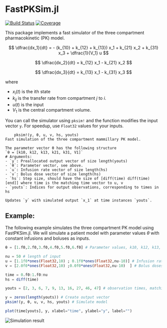 # FastPKSim.jl

[![Build Status](https://github.com/wahlquisty/FastPKSim.jl/actions/workflows/CI.yml/badge.svg?branch=main)](https://github.com/wahlquisty/FastPKSim.jl/actions/workflows/CI.yml?query=branch%3Amain)
[![Coverage](https://codecov.io/gh/wahlquisty/FastPKSim.jl/branch/main/graph/badge.svg)](https://codecov.io/gh/wahlquisty/FastPKSim.jl)


This package implements a fast simulator of the three compartment pharmacokinetic (PK) model.

$$ \dfrac{dx_1}{dt} = - (k_{10} + k_{12} + k_{13}) x_1 + k_{21} x_2 + k_{31} x_3 + \dfrac{1}{V_1} u $$

$$ \dfrac{dx_2}{dt} = k_{12} x_1 - k_{21} x_2 $$

$$ \dfrac{dx_3}{dt} = k_{13} x_1 - k_{31} x_3 $$

where
- $x_i(t)$ is the ith state
- $k_{ij}$ is the transfer rate from compartment $j$ to $i$.
- $u(t)$ is the input
- $V_1$ is the central compartment volume.

You can call the simulator using `pksim!` and the function modifies the input vector `y`.
For speedup, use `Float32` values for your inputs.

```
    pksim!(y, θ, u, v, hs, youts)
Fast simulation of the three compartment mammillary PK model.

The parameter vector θ has the following structure
`θ = [k10, k12, k13, k21, k31, V1]`
# Arguments:
- `y`: Preallocated output vector of size length(youts)
- `θ`: Parameter vector, see above.
- `u`: Infusion rate vector of size length(hs)
- `v`: Bolus dose vector of size length(hs)
- `hs`: Step size, should have the size of [diff(time) diff(time)[end]] where time is the matching time vector to u, v
- `youts`: Indices for output observations, corresponding to times in hs

Updates `y` with simulated output `x_1` at time instances `youts`.
```

## Example:
The following example simulates the three compartment PK model using FastPKSim.jl.
We will simulate a patient model with parameter values $\theta$ with constant infusions and boluses as inputs.

```julia
θ = [1.f0,2.f0,3.f0,4.f0,5.f0,6.f0] # Parameter values, k10, k12, k13, k21, k31, V1

nu = 50 # length of input
u = [1.1f0*ones(Float32,10) ; 0.1f0*ones(Float32,nu-10)] # Infusion rates
v = [2.0f0*ones(Float32,10) ;0.0f0*ones(Float32,nu-10)  ] # Bolus doses

time = 0.f0:1.f0:nu
hs = diff(time)

youts = [2, 3, 6, 7, 9, 13, 16, 27, 46, 47] # observation times, matching time vector

y = zeros(length(youts)) # Create output vector
pksim!(y, θ, u, v, hs, youts) # Simulate model

plot(time[youts], y, xlabel="time", ylabel="y", label="")
```
![Simulation result](https://github.com/wahlquisty/FastPKSim.jl/tree/main/example/simresult.png)

